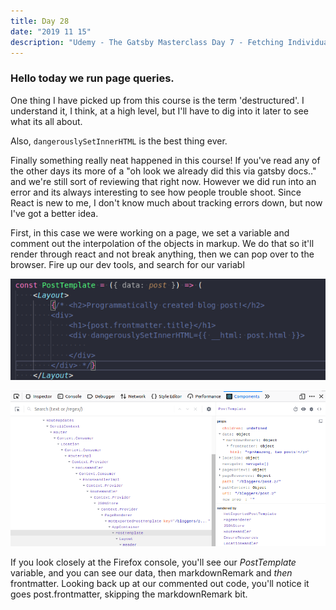 ```yaml
---
title: Day 28
date: "2019 11 15"
description: "Udemy - The Gatsby Masterclass Day 7 - Fetching Individual Post Data by Slug with Page Queries"
---
```


### Hello today we run page queries.

One thing I have picked up from this course is the term 'destructured'. I understand it, I think, at a high level, but I'll have to dig into it later to see what its all about.

Also, `dangerouslySetInnerHTML` is the best thing ever.

Finally something really neat happened in this course! If you've read any of the other days its more of a "oh look we already did this via gatsby docs.." and we're still sort of reviewing that right now. However we did run into an error and its always interesting to see how people trouble shoot. Since React is new to me, I don't know much about tracking errors down, but now I've got a better idea.

First, in this case we were working on a page, we set a variable and comment out the interpolation of the objects in markup. We do that so it'll render through react and not break anything, then we can pop over to the browser. Fire up our dev tools, and search for our variabl

![Comments out code snippet](/Commented-out-intrepolation-snippet.png)

![Firefox console](/Firefox-Console-Debugging.png)


If you look closely at the Firefox console, you'll see our _PostTemplate_ variable, and you can see our data, then markdownRemark and _then_ frontmatter. Looking back up at our commented out code, you'll notice it goes post.frontmatter, skipping the markdownRemark bit. 
